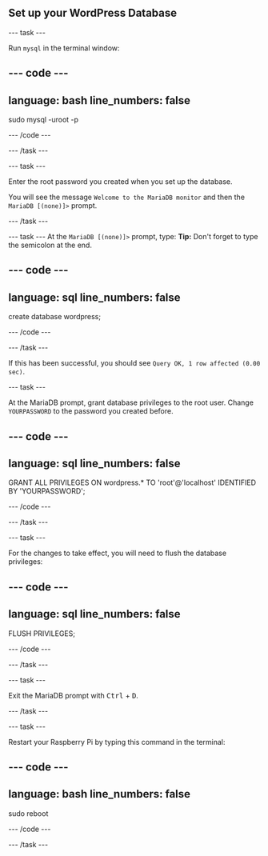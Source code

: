 ## Set up your WordPress Database

--- task ---

Run `mysql` in the terminal window:

--- code ---
---
language: bash
line_numbers: false
---
sudo mysql -uroot -p

--- /code ---

--- /task ---

--- task ---

Enter the root password you created when you set up the database.

You will see the message `Welcome to the MariaDB monitor` and then the `MariaDB [(none)]>` prompt.

--- /task ---

--- task ---
At the `MariaDB [(none)]>` prompt, type:
**Tip:** Don't forget to type the semicolon at the end.

--- code ---
---
language: sql
line_numbers: false
---
create database wordpress;

--- /code ---



--- /task ---

If this has been successful, you should see `Query OK, 1 row affected (0.00 sec)`.

--- task ---

At the MariaDB prompt, grant database privileges to the root user. Change `YOURPASSWORD` to the password you created before.  

--- code ---
---
language: sql
line_numbers: false
---

GRANT ALL PRIVILEGES ON wordpress.* TO 'root'@'localhost' IDENTIFIED BY 'YOURPASSWORD';

--- /code ---

--- /task ---

--- task ---

For the changes to take effect, you will need to flush the database privileges:

--- code ---
---
language: sql
line_numbers: false
---
FLUSH PRIVILEGES;

--- /code ---

--- /task ---

--- task ---

Exit the MariaDB prompt with <kbd>Ctrl</kbd> + <kbd>D</kbd>.

--- /task ---

--- task ---

Restart your Raspberry Pi by typing this command in the terminal:

--- code ---
---
language: bash
line_numbers: false
---
sudo reboot

--- /code ---

--- /task ---
